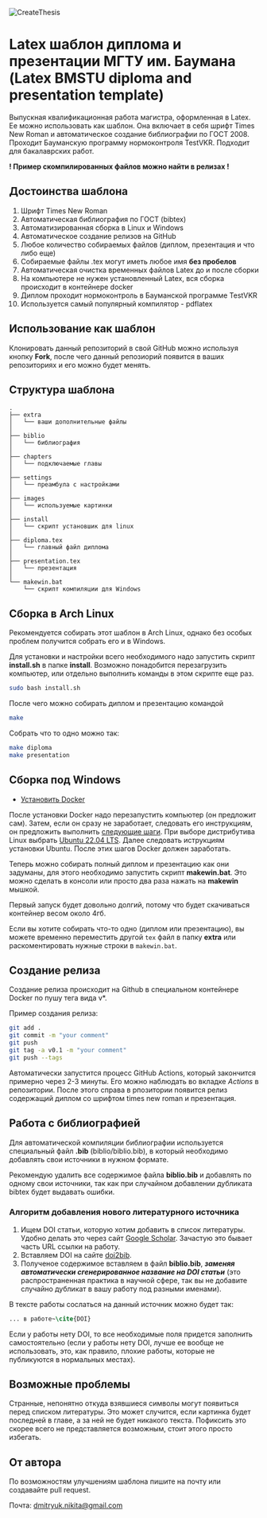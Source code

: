 ![CreateThesis](https://github.com/NikitaDmitryuk/ThesisMagistr/actions/workflows/main.yml/badge.svg)

# Latex шаблон диплома и презентации МГТУ им. Баумана (Latex BMSTU diploma and presentation template)

Выпускная квалификационная работа магистра, оформленная в Latex. Ее можно использовать как шаблон.
Она включает в себя шрифт Times New Roman и автоматическое создание библиографии по ГОСТ 2008.
Проходит Бауманскую программу нормоконтроля TestVKR. Подходит для бакалаврских работ.

**! Пример скомпилированных файлов можно найти в релизах !**

## Достоинства шаблона

1. Шрифт Times New Roman
2. Автоматическая библиография по ГОСТ (bibtex)
3. Автоматизированная сборка в Linux и Windows
4. Автоматическое создание релизов на GitHub
5. Любое количество собираемых файлов (диплом, презентация и что либо еще)
6. Собираемые файлы .tex могут иметь любое имя **без пробелов**
7. Автоматическая очистка временных файлов Latex до и после сборки
8. На компьютере не нужен установленный Latex, вся сборка происходит в контейнере docker
9. Диплом проходит нормоконтроль в Бауманской программе TestVKR
10. Используется самый популярный компилятор - pdflatex

## Использование как шаблон

Клонировать данный репозиторий в свой GitHub можно используя кнопку **Fork**, после чего данный репозиорий появится в ваших репозиториях и его можно будет менять.

## Структура шаблона

```
.
├── extra
│   └── ваши дополнительные файлы
│
├── biblio
│   └── библиография
│
├── chapters
│   └── подключаемые главы
│
├── settings
│   └── преамбула с настройками
│
├── images
│   └── используемые картинки
│
├── install
│   └── скрипт установшик для linux
│
├── diploma.tex
│   └── главный файл диплома
│
├── presentation.tex
│   └── презентация
│
└── makewin.bat
    └── скрипт компиляции для Windows
```

## Сборка в Arch Linux

Рекомендуется собирать этот шаблон в Arch Linux, однако без особых проблем получится собрать его и в Windows.

Для установки и настройки всего необходимого надо запустить скрипт **install.sh** в папке **install**.
Возможно понадобится перезагрузить компьютер, или отдельно выполнить команды в этом скрипте еще раз.

```bash
sudo bash install.sh
```

После чего можно собирать диплом и презентацию командой

```bash
make
```

Собрать что то одно можно так:

```bash
make diploma
make presentation
```

## Сборка под Windows

- [Установить Docker](https://docs.docker.com/desktop/install/windows-install/)

После установки Docker надо перезапустить компьютер (он предложит сам).
Затем, если он сразу не заработает, следовать его инструкциям, он предложить выполнить [следующие шаги](https://docs.microsoft.com/ru-ru/windows/wsl/install-manual#step-4---download-the-linux-kernel-update-package).
При выборе дистрибутива Linux выбрать [Ubuntu 22.04 LTS](https://www.microsoft.com/store/apps/9PN20MSR04DW).
Далее следовать иструкциям установки Ubuntu.
После этих шагов Docker должен заработать.

Теперь можно собирать полный диплом и презентацию как они задуманы, для этого необходимо запустить скрипт **makewin.bat**.
Это можно сделать в консоли или просто два раза нажать на **makewin** мышкой.

Первый запуск будет довольно долгий, потому что будет скачиваться контейнер весом около 4гб.

Если вы хотите собирать что-то одно (диплом или презентацию), вы можете временно переместить другой `tex` файл в папку **extra** или раскоментировать нужные строки в `makewin.bat`.

## Создание релиза

Создание релиза происходит на Github в специальном контейнере Docker по пушу тега вида v*. 

Пример создания релиза:

```bash
git add .
git commit -m "your comment"
git push
git tag -a v0.1 -m "your comment"
git push --tags
```

Автоматически запустится процесс GitHub Actions, который закончится примерно через 2-3 минуты. Его можно наблюдать во вкладке *Actions* в репозитории. 
После этого справа в рпозитории появится релиз содержащий диплом со шрифтом times new roman и презентация.

## Работа с библиографией

Для автоматической компиляции библиографии используется специальный файл **.bib** (biblio/biblio.bib), в который необходимо добавлять свои источники в нужном формате.

Рекомендую удалить все содержимое файла **biblio.bib** и добавлять по одному свои источники, так как при случайном добавлении дубликата bibtex будет выдавать ошибки.

### Алгоритм добавления нового литературного источника

1. Ищем DOI статьи, которую хотим добавить в список литературы. Удобно делать это через сайт [Google Scholar](https://scholar.google.com/). Зачастую это бывает часть URL ссылки на работу.
2. Вставляем DOI на сайте [doi2bib](https://www.doi2bib.org/).
3. Полученое содержимое вставляем в файл **biblio.bib**, ***заменяя автоматически сгенерированное название на DOI статьи*** (это распространенная практика в научной сфере, так вы не добавите случайно дубликат в вашу работу под разными именами).

В тексте работы сослаться на данный источник можно будет так:

```tex
... в работе~\cite{DOI}
```

Если у работы нету DOI, то все необходимые поля придется заполнить самостоятельно (если у работы нету DOI, лучше ее вообще не использовать, это, как правило, плохие работы, которые не публикуются в нормальных местах).

## Возможные проблемы

Странные, непонятно откуда взявшиеся символы могут появиться перед списком литературы.
Это может случится, если картинка будет последней в главе, а за ней не будет никакого текста.
Пофиксить это скорее всего не представляется возможным, стоит этого просто избегать.

## От автора

По возможностям улучшениям шаблона пишите на почту или создавайте pull request.

Почта: [dmitryuk.nikita@gmail.com](dmitryuk.nikita@gmail.com)
